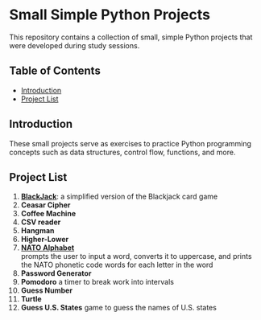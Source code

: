 # Small Simple Python Projects

This repository contains a collection of small, simple Python projects that were developed during study sessions. 

## Table of Contents

- [Introduction](#introduction)
- [Project List](#project-list)

## Introduction

These small projects serve as exercises to practice Python programming concepts such as data structures, control flow, functions, and more. 

## Project List

1. **[BlackJack](https://github.com/alphaKilowhisKEY/small_python_projects/tree/main/blackjack)**: a simplified version of the Blackjack card game
2. **Ceasar Cipher**
3. **Coffee Machine**
4. **CSV reader**
4. **Hangman**
5. **Higher-Lower**
6. **[NATO Alphabet](https://github.com/alphaKilowhisKEY/small_python_projects/tree/main/nato_alphabet)**   
    prompts the user to input a word, converts it to uppercase, and prints the NATO phonetic code words for each letter in the word
7. **Password Generator**
8. **Pomodoro** a timer to break work into intervals
9. **Guess Number**
10. **Turtle**
11. **Guess U.S. States** game to guess the names of U.S. states


